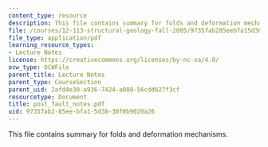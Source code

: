 ```yaml
---
content_type: resource
description: This file contains summary for folds and deformation mechanisms.
file: /courses/12-113-structural-geology-fall-2005/97357ab285eebfa15d3830f0b9020a26_post_fault_notes.pdf
file_type: application/pdf
learning_resource_types:
- Lecture Notes
license: https://creativecommons.org/licenses/by-nc-sa/4.0/
ocw_type: OCWFile
parent_title: Lecture Notes
parent_type: CourseSection
parent_uid: 2afd4e30-a936-7424-a008-56cdd627f3cf
resourcetype: Document
title: post_fault_notes.pdf
uid: 97357ab2-85ee-bfa1-5d38-30f0b9020a26
---
```

This file contains summary for folds and deformation mechanisms.